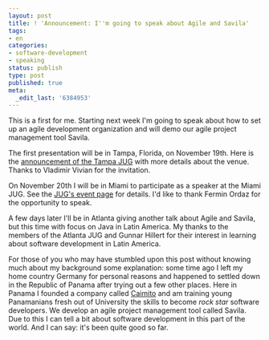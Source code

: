 ```yaml
---
layout: post
title: ! 'Announcement: I''m going to speak about Agile and Savila'
tags:
- en
categories:
- software-development
- speaking
status: publish
type: post
published: true
meta:
  _edit_last: '6384953'
---
```

<p>This is a first for me. Starting next week I'm going to speak about how to set up an agile development organization and will demo our agile project management tool Savila.</p>

<p>The first presentation will be in Tampa, Florida, on November 19th. Here is the <a href="http://www.tampajug.org/2007/11/november-2007-tampa-jug-meeting.html">announcement of the Tampa JUG</a> with more details about the venue. Thanks to Vladimir Vivian for the invitation.</p>

<p>On November 20th I will be in Miami to participate as a speaker at the Miami JUG. See the <a href="http://miamijug.wordpress.com/events/">JUG's event page</a> for details. I'd like to thank Fermin Ordaz for the opportunity to speak.</p>

<p>A few days later I'll be in Atlanta giving another talk about Agile and Savila, but this time with focus on Java in Latin America. My thanks to the members of the Atlanta JUG and Gunnar Hillert for their interest in learning about software development in Latin America.</p>

<p>For those of you who may have stumbled upon this post without knowing much about my background some explanation: some time ago I left my home country Germany for personal reasons and happened to settled down in the Republic of Panama after trying out a few other places. Here in Panama I founded a company called <a href="http://www.caimito.net">Caimito</a> and am training young Panamanians fresh out of University the skills to become <em>rock star</em> software developers. We develop an agile project management tool called Savila. Due to this I can tell a bit about software development in this part of the world. And I can say: it's been quite good so far.</p>

